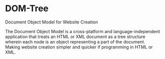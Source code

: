 # DOM-Tree
Document Object Model for Website Creation

The Document Object Model is a cross-platform and language-independent application that treats an HTML or XML document as a tree structure wherein each node is an object representing a part of the document. Making website creation simpler and quicker if programming in HTML or XML.
